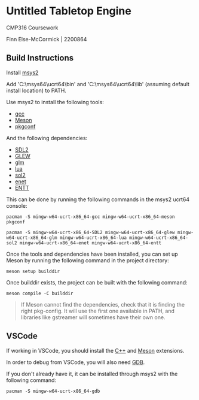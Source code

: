 
# Untitled Tabletop Engine

CMP316 Coursework

Finn Else-McCormick | 2200864

## Build Instructions

Install [msys2](https://www.msys2.org/)

Add 'C:\msys64\ucrt64\bin' and 'C:\msys64\ucrt64\lib' (assuming default install location) to PATH.

Use msys2 to install the following tools:
- [gcc](https://gcc.gnu.org/)
- [Meson](https://mesonbuild.com/)
- [pkgconf](http://pkgconf.org/)

And the following dependencies:
- [SDL2](https://www.libsdl.org/)
- [GLEW](https://glew.sourceforge.net/)
- [glm](https://github.com/g-truc/glm)
- [lua](https://www.lua.org/)
- [sol2](https://github.com/ThePhD/sol2)
- [enet](http://enet.bespin.org/)
- [ENTT](https://github.com/skypjack/entt)


This can be done by running the following commands in the msys2 ucrt64 console:
```
pacman -S mingw-w64-ucrt-x86_64-gcc mingw-w64-ucrt-x86_64-meson pkgconf
```
```
pacman -S mingw-w64-ucrt-x86_64-SDL2 mingw-w64-ucrt-x86_64-glew mingw-w64-ucrt-x86_64-glm mingw-w64-ucrt-x86_64-lua mingw-w64-ucrt-x86_64-sol2 mingw-w64-ucrt-x86_64-enet mingw-w64-ucrt-x86_64-entt
```

Once the tools and dependencies have been installed, you can set up Meson by running the following command in the project directory:
```
meson setup builddir
```

Once builddir exists, the project can be built with the following command:
```
meson compile -C builddir
```

> If Meson cannot find the dependencies, check that it is finding the right pkg-config. It will use the first one available in PATH, and libraries like gstreamer will sometimes have their own one.

## VSCode

If working in VSCode, you should install the [C++](https://marketplace.visualstudio.com/items?itemName=ms-vscode.cpptools) and [Meson](https://marketplace.visualstudio.com/items?itemName=mesonbuild.mesonbuild) extensions.

In order to debug from VSCode, you will also need [GDB](https://sourceware.org/gdb/).

If you don't already have it, it can be installed through msys2 with the following command:

```
pacman -S mingw-w64-ucrt-x86_64-gdb
```